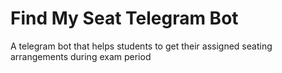 # Find My Seat Telegram Bot
A telegram bot that helps students to get their assigned seating arrangements during exam period
